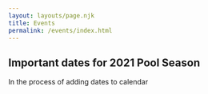 ```yaml
---
layout: layouts/page.njk
title: Events
permalink: /events/index.html
---
```

## Important dates for 2021 Pool Season

In the process of adding dates to calendar